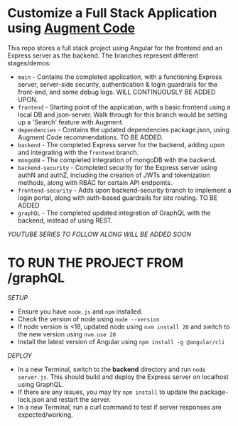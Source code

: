 # Customize a Full Stack Application using [Augment Code](https://wwww.augmentcode.com)


This repo stores a full stack project using Angular for the frontend and an Express server as the backend.
The branches represent different stages/demos:

- `main` - Contains the completed application, with a functioning Express server, server-side security, authentication & login guardrails for the front-end, and some debug logs. WILL CONTINUOUSLY BE ADDED UPON.
- `frontend` - Starting point of the application, with a basic frontend using a local DB and json-server. Walk through for this branch would be setting up a 'Search' feature with Augment.
- `dependencies` - Contains the updated dependencies package.json, using Augment Code recommendations. TO BE ADDED.
- `backend` - The completed Express server for the backend, adding upon and integrating with the `frontend` branch.
- `mongoDB` - The completed integration of mongoDB with the backend. 
- `backend-security` - Completed security for the Express server using authN and authZ, including the creation of JWTs and tokenization methods, along with RBAC for certain API endpoints. 
- `frontend-security` - Adds upon backend-security branch to implement a login portal, along with auth-based guardrails for site routing. TO BE ADDED
- `graphQL` - The completed updated integration of GraphQL with the backend, instead of using REST.

*YOUTUBE SERIES TO FOLLOW ALONG WILL BE ADDED SOON*

# TO RUN THE PROJECT FROM /graphQL

*SETUP*
- Ensure you have `node.js` and `npm` installed.
- Check the version of node using `node --version`
- If node version is <18, updated node using `nvm install 20` and switch to the new version using `nvm use 20`
- Install the latest version of Angular using `npm install -g @angular/cli`

*DEPLOY*
- In a new Terminal, switch to the **backend** directory and run `node server.js`. This should build and deploy the Express server on localhost using GraphQL.
- If there are any issues, you may try `npm install` to update the package-lock.json and restart the server.
- In a new Terminal, run a curl command to test if server responses are expected/working. 

